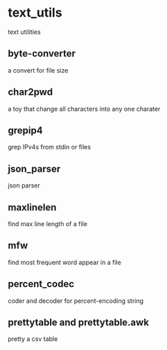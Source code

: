 # text_utils
text utilities

## byte-converter 
a convert for file size

## char2pwd
a toy that change all characters into any one charater

## grepip4
grep IPv4s from stdin or files

## json\_parser
json parser

## maxlinelen
find max line length of a file

## mfw
find most frequent word appear in a file

## percent\_codec
coder and decoder for percent-encoding string

## prettytable and prettytable.awk
pretty a csv table
